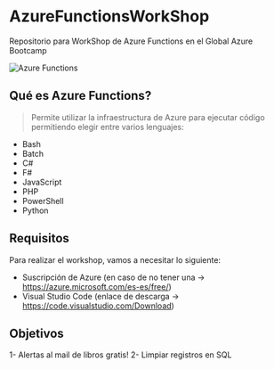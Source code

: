 # AzureFunctionsWorkShop
Repositorio para WorkShop de Azure Functions en el Global Azure Bootcamp

![Azure Functions](https://docs.microsoft.com/en-us/azure/media/index/azurefunctions.svg)

## Qué es Azure Functions?

> Permite utilizar la infraestructura de Azure para ejecutar código permitiendo elegir entre varios lenguajes:

- Bash
- Batch
- C#
- F#
- JavaScript
- PHP
- PowerShell
- Python

## Requisitos
Para realizar el workshop, vamos a necesitar lo siguiente:

- Suscripción de Azure (en caso de no tener una -> https://azure.microsoft.com/es-es/free/)
- Visual Studio Code (enlace de descarga -> https://code.visualstudio.com/Download)

## Objetivos

1- Alertas al mail de libros gratis!
2- Limpiar registros en SQL
